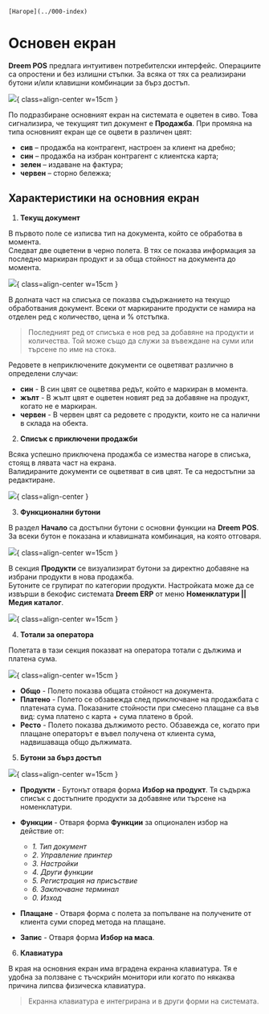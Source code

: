 ```{only} html
[Нагоре](../000-index)
```
# **Основен екран**

**Dreem POS** предлага интуитивен потребителски интерфейс. Операциите са опростени и без излишни стъпки. За всяка от тях са реализирани бутони и/или клавишни комбинации за бърз достъп.  

![](901-main-screen1.png){ class=align-center w=15cm }

По подразбиране основният екран на системата е оцветен в сиво. Това сигнализира, че текущият тип документ е **Продажба**. При промяна на типа основният екран ще се оцвети в различен цвят:  

- **сив** – продажба на контрагент, настроен за клиент на дребно;  
- **син** – продажба на избран контрагент с клиентска карта;  
- **зелен** – издаване на фактура;  
- **червен** – сторно бележка;  

## **Характеристики на основния екран**

1) **Текущ документ** 

В първото поле се изписва тип на документа, който се обработва в момента.  
Следват две оцветени в черно полета. В тях се показва информация за последно маркиран продукт и за обща стойност на документа до момента.  

![](901-main-screen2.png){ class=align-center w=15cm }

В долната част на списъка се показва съдържанието на текущо обработвания документ. Всеки от маркираните продукти се намира на отделен ред с количество, цена и % отстъпка.  

> Последният ред от списъка е нов ред за добавяне на продукти и количества. Той може също да служи за въвеждане на суми или търсене по име на стока.  

Редовете в неприключените документи се оцветяват различно в определени случаи:  

- **син** - В син цвят се оцветява редът, който е маркиран в момента.  
- **жълт** - В жълт цвят е оцветен новият ред за добавяне на продукт, когато не е маркиран.  
- **червен** - В червен цвят са редовете с продукти, които не са налични в склада на обекта.  

2) **Списък с приключени продажби**  

Всяка успешно приключена продажба се измества нагоре в списъка, стоящ в лявата част на екрана.  
Валидираните документи се оцветяват в сив цвят. Те са недостъпни за редактиране.  

![](901-main-screen3.png){ class=align-center }

3) **Функционални бутони**  

В раздел **Начало** са достъпни бутони с основни функции на **Dreem POS**.  
За всеки бутон е показана и клавишната комбинация, на която отговаря.   

![](901-main-screen4.png){ class=align-center w=15cm }

В секция **Продукти** се визуализират бутони за директно добавяне на избрани продукти в нова продажба.  
Бутоните се групират по категории продукти. Настройката може да се извърши в бекофис системата **Dreem ERP** от меню **Номенклатури || Медия каталог**.  

![](901-main-screen5.png){ class=align-center w=15cm }

4) **Тотали за оператора**  

Полетата в тази секция показват на оператора тотали с дължима и платена сума.  

![](901-main-screen6.png){ class=align-center w=15cm }

- **Общо** - Полето показва общата стойност на документа.  
- **Платено** - Полето се обзавежда след приключване на продажбата с платената сума. Показаните стойности при смесено плащане са във вид: сума платено с карта + сума платено в брой.   
- **Ресто** - Полето показва дължимото ресто. Обзавежда се, когато при плащане операторът е въвел получена от клиента сума, надвишаваща общо дължимата.  


5) **Бутони за бърз достъп**  

![](901-main-screen7.png){ class=align-center w=15cm }

   - **Продукти** - Бутонът отваря форма **Избор на продукт**. Тя съдържа списък с достъпните продукти за добавяне или търсене на номенклатури.  

   - **Функции** - Отваря форма **Функции** за опционален избор на действие от:  
      - *1. Тип документ*  
      - *2. Управление принтер*    
      - *3. Настройки*  
      - *4. Други функции*  
      - *5. Регистрация на присъствие*  
      - *6. Заключване терминал*  
      - *0. Изход*  

   - **Плащане** - Отваря форма с полета за попълване на получените от клиента суми според метода на плащане.   

   - **Запис** - Отваря форма **Избор на маса**.  

6) **Клавиатура**  

В края на основния екран има вградена екранна клавиатура. Тя е удобна за ползване с тъчскрийн монитори или когато по някаква причина липсва физическа клавиатура.  

> Екранна клавиатура е интегрирана и в други форми на системата.  
